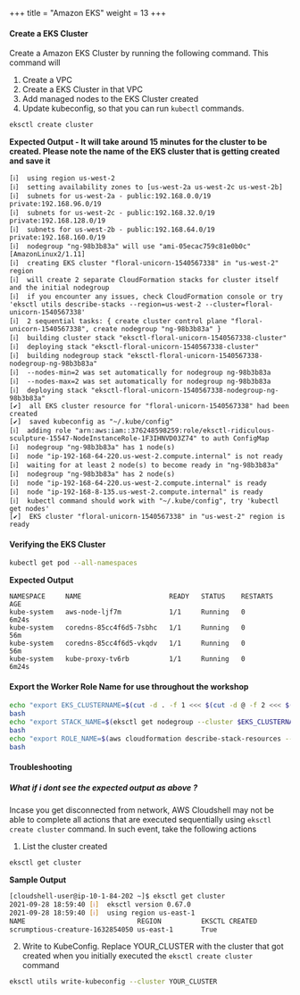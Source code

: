 +++
title = "Amazon EKS"
weight = 13
+++

#### Create a EKS Cluster

Create a Amazon EKS Cluster by running the following command. This command will

1. Create a VPC
2. Create a EKS Cluster in that VPC
3. Add managed nodes to the EKS Cluster created
4. Update kubeconfig, so that you can run `kubectl` commands.

```bash
eksctl create cluster
```

**Expected Output - It will take around 15 minutes for the cluster to be created. Please note the name of the EKS cluster that is getting created and save it**
```
[ℹ]  using region us-west-2
[ℹ]  setting availability zones to [us-west-2a us-west-2c us-west-2b]
[ℹ]  subnets for us-west-2a - public:192.168.0.0/19 private:192.168.96.0/19
[ℹ]  subnets for us-west-2c - public:192.168.32.0/19 private:192.168.128.0/19
[ℹ]  subnets for us-west-2b - public:192.168.64.0/19 private:192.168.160.0/19
[ℹ]  nodegroup "ng-98b3b83a" will use "ami-05ecac759c81e0b0c" [AmazonLinux2/1.11]
[ℹ]  creating EKS cluster "floral-unicorn-1540567338" in "us-west-2" region
[ℹ]  will create 2 separate CloudFormation stacks for cluster itself and the initial nodegroup
[ℹ]  if you encounter any issues, check CloudFormation console or try 'eksctl utils describe-stacks --region=us-west-2 --cluster=floral-unicorn-1540567338'
[ℹ]  2 sequential tasks: { create cluster control plane "floral-unicorn-1540567338", create nodegroup "ng-98b3b83a" }
[ℹ]  building cluster stack "eksctl-floral-unicorn-1540567338-cluster"
[ℹ]  deploying stack "eksctl-floral-unicorn-1540567338-cluster"
[ℹ]  building nodegroup stack "eksctl-floral-unicorn-1540567338-nodegroup-ng-98b3b83a"
[ℹ]  --nodes-min=2 was set automatically for nodegroup ng-98b3b83a
[ℹ]  --nodes-max=2 was set automatically for nodegroup ng-98b3b83a
[ℹ]  deploying stack "eksctl-floral-unicorn-1540567338-nodegroup-ng-98b3b83a"
[✔]  all EKS cluster resource for "floral-unicorn-1540567338" had been created
[✔]  saved kubeconfig as "~/.kube/config"
[ℹ]  adding role "arn:aws:iam::376248598259:role/eksctl-ridiculous-sculpture-15547-NodeInstanceRole-1F3IHNVD03Z74" to auth ConfigMap
[ℹ]  nodegroup "ng-98b3b83a" has 1 node(s)
[ℹ]  node "ip-192-168-64-220.us-west-2.compute.internal" is not ready
[ℹ]  waiting for at least 2 node(s) to become ready in "ng-98b3b83a"
[ℹ]  nodegroup "ng-98b3b83a" has 2 node(s)
[ℹ]  node "ip-192-168-64-220.us-west-2.compute.internal" is ready
[ℹ]  node "ip-192-168-8-135.us-west-2.compute.internal" is ready
[ℹ]  kubectl command should work with "~/.kube/config", try 'kubectl get nodes'
[✔]  EKS cluster "floral-unicorn-1540567338" in "us-west-2" region is ready
```

#### Verifying the EKS Cluster

```bash
kubectl get pod --all-namespaces
```

**Expected Output**

```
NAMESPACE     NAME                      READY   STATUS    RESTARTS   AGE
kube-system   aws-node-ljf7m            1/1     Running   0          6m24s
kube-system   coredns-85cc4f6d5-7sbhc   1/1     Running   0          56m
kube-system   coredns-85cc4f6d5-vkqdv   1/1     Running   0          56m
kube-system   kube-proxy-tv6rb          1/1     Running   0          6m24s
```

#### Export the Worker Role Name for use throughout the workshop


```bash
echo "export EKS_CLUSTERNAME=$(cut -d . -f 1 <<< $(cut -d @ -f 2 <<< $(kubectl config current-context)))" >> ~/.bashrc
bash
echo "export STACK_NAME=$(eksctl get nodegroup --cluster $EKS_CLUSTERNAME -o json | jq -r '.[].StackName')" >> ~/.bashrc
bash
echo "export ROLE_NAME=$(aws cloudformation describe-stack-resources --stack-name $STACK_NAME | jq -r '.StackResources[] | select(.ResourceType=="AWS::IAM::Role") | .PhysicalResourceId')" >> ~/.bashrc
bash
```

#### Troubleshooting

##### What if i dont see the expected output as above ?

Incase you get disconnected from network, AWS Cloudshell may not be able to complete all actions that are executed sequentially using `eksctl create cluster` command. In such event, take the following actions

1. List the cluster created

```bash
eksctl get cluster
```

**Sample Output**

```bash
[cloudshell-user@ip-10-1-84-202 ~]$ eksctl get cluster
2021-09-28 18:59:40 [ℹ]  eksctl version 0.67.0
2021-09-28 18:59:40 [ℹ]  using region us-east-1
NAME                            REGION          EKSCTL CREATED
scrumptious-creature-1632854050 us-east-1       True
```

2. Write to KubeConfig. Replace YOUR_CLUSTER with the cluster that got created when you initially executed the `eksctl create cluster` command

```bash
eksctl utils write-kubeconfig --cluster YOUR_CLUSTER
```
